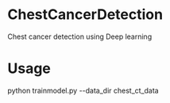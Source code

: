 # ChestCancerDetection
Chest cancer detection using Deep learning 

# Usage
python trainmodel.py --data_dir chest_ct_data
